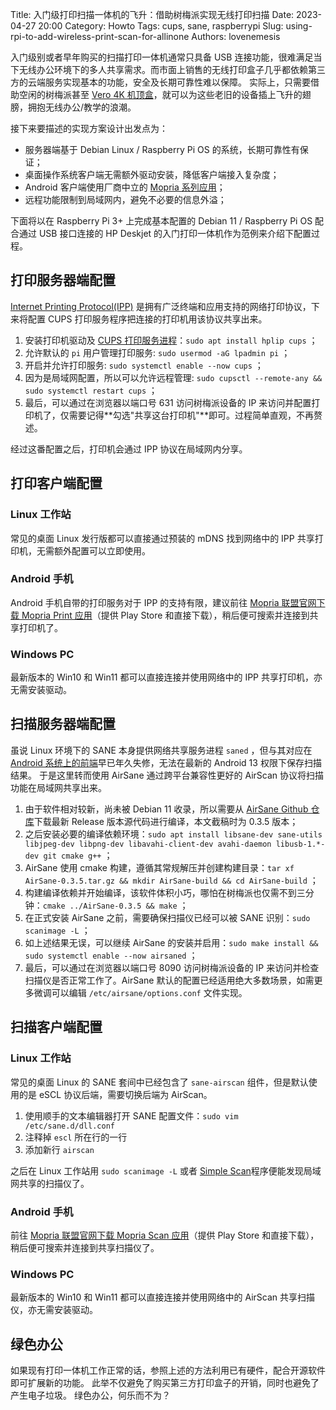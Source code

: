 Title: 入门级打印扫描一体机的飞升：借助树梅派实现无线打印扫描
Date: 2023-04-27 20:00
Category: Howto
Tags: cups, sane, raspberrypi
Slug: using-rpi-to-add-wireless-print-scan-for-allinone
Authors: lovenemesis

入门级别或者早年购买的扫描打印一体机通常只具备 USB 连接功能，很难满足当下无线办公环境下的多人共享需求。而市面上销售的无线打印盒子几乎都依赖第三方的云端服务实现基本的功能，安全及长期可靠性难以保障。
实际上，只需要借助空闲的树梅派甚至 [Vero 4K 机顶盒](https://linuxtoy.org/archives/osmc-vero-4k-review.html)，就可以为这些老旧的设备插上飞升的翅膀，拥抱无线办公/教学的浪潮。

接下来要描述的实现方案设计出发点为：

* 服务器端基于 Debian Linux / Raspberry Pi OS 的系统，长期可靠性有保证；
* 桌面操作系统客户端无需额外驱动安装，降低客户端接入复杂度；
* Android 客户端使用厂商中立的 [Mopria 系列应用](https://mopria.org/)；
* 远程功能限制到局域网内，避免不必要的信息外溢；

下面将以在 Raspberry Pi 3+ 上完成基本配置的 Debian 11 / Raspberry Pi OS 配合通过 USB 接口连接的 HP Deskjet 的入门打印一体机作为范例来介绍下配置过程。

## 打印服务器端配置 ##

[Internet Printing Protocol(IPP)](https://www.pwg.org/ipp/) 是拥有广泛终端和应用支持的网络打印协议，下来将配置 CUPS 打印服务程序把连接的打印机用该协议共享出来。

1. 安装打印机驱动及 [CUPS 打印服务进程](https://openprinting.github.io/cups/)：`sudo apt install hplip cups` ；
2. 允许默认的 `pi` 用户管理打印服务: `sudo usermod -aG lpadmin pi` ；
3. 开启并允许打印服务: `sudo systemctl enable --now cups` ；
4. 因为是局域网配置，所以可以允许远程管理: `sudo cupsctl --remote-any && sudo systemctl restart cups` ；
5. 最后，可以通过在浏览器以端口号 631 访问树梅派设备的 IP 来访问并配置打印机了，仅需要记得**勾选"共享这台打印机"**即可。过程简单直观，不再赘述。

经过这番配置之后，打印机会通过 IPP 协议在局域网内分享。

## 打印客户端配置 ##

### Linux 工作站 ###

常见的桌面 Linux 发行版都可以直接通过预装的 mDNS 找到网络中的 IPP 共享打印机，无需额外配置可以立即使用。

### Android 手机 ###

Android 手机自带的打印服务对于 IPP 的支持有限，建议前往 [Mopria 联盟官网下载 Mopria Print 应用](https://mopria.org/print-from-android)（提供 Play Store 和直接下载），稍后便可搜索并连接到共享打印机了。

### Windows PC ###

最新版本的 Win10 和 Win11 都可以直接连接并使用网络中的 IPP 共享打印机，亦无需安装驱动。

## 扫描服务器端配置 ##

虽说 Linux 环境下的 SANE 本身提供网络共享服务进程 `saned` ，但与其对应在 [Android 系统上的前端](https://play.google.com/store/apps/details?id=com.sane.droid)早已年久失修，无法在最新的 Android 13 权限下保存扫描结果。
于是这里转而使用 AirSane 通过跨平台兼容性更好的 AirScan 协议将扫描功能在局域网共享出来。

1. 由于软件相对较新，尚未被 Debian 11 收录，所以需要从 [AirSane Github 仓库](https://github.com/SimulPiscator/AirSane/releases)下载最新 Release 版本源代码进行编译，本文截稿时为 0.3.5 版本；
2. 之后安装必要的编译依赖环境：`sudo apt install libsane-dev sane-utils libjpeg-dev libpng-dev libavahi-client-dev avahi-daemon libusb-1.*-dev git cmake g++` ；
3. AirSane 使用 cmake 构建，遵循其常规解压并创建构建目录：`tar xf AirSane-0.3.5.tar.gz && mkdir AirSane-build && cd AirSane-build` ；
4. 构建编译依赖并开始编译，该软件体积小巧，哪怕在树梅派也仅需不到三分钟：`cmake ../AirSane-0.3.5 && make` ；
5. 在正式安装 AirSane 之前，需要确保扫描仪已经可以被 SANE 识别：`sudo scanimage -L` ；
6. 如上述结果无误，可以继续 AirSane 的安装并启用：`sudo make install && sudo systemctl enable --now airsaned` ；
7. 最后，可以通过在浏览器以端口号 8090 访问树梅派设备的 IP 来访问并检查扫描仪是否正常工作了。AirSane 默认的配置已经适用绝大多数场景，如需更多微调可以编辑 `/etc/airsane/options.conf` 文件实现。

## 扫描客户端配置 ##

### Linux 工作站 ###

常见的桌面 Linux 的 SANE 套间中已经包含了 `sane-airscan` 组件，但是默认使用的是 eSCL 协议后端，需要切换后端为 AirScan。

1. 使用顺手的文本编辑器打开 SANE 配置文件：`sudo vim /etc/sane.d/dll.conf`
2. 注释掉 `escl` 所在行的一行
3. 添加新行 `airscan`

之后在 Linux 工作站用 `sudo scanimage -L` 或者 [Simple Scan](https://gitlab.gnome.org/GNOME/simple-scan)程序便能发现局域网共享的扫描仪了。

### Android 手机 ###

前往 [Mopria 联盟官网下载 Mopria Scan 应用](https://mopria.org/scan-to-android)（提供 Play Store 和直接下载），稍后便可搜索并连接到共享扫描仪了。

### Windows PC ###

最新版本的 Win10 和 Win11 都可以直接连接并使用网络中的 AirScan 共享扫描仪，亦无需安装驱动。

## 绿色办公 ##

如果现有打印一体机工作正常的话，参照上述的方法利用已有硬件，配合开源软件即可扩展新的功能。
此举不仅避免了购买第三方打印盒子的开销，同时也避免了产生电子垃圾。
绿色办公，何乐而不为？
